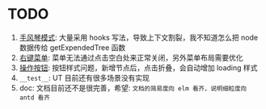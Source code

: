 # TODO

1. [手风琴模式](/components/accordion): 大量采用 hooks 写法，导致上下文割裂，我不知道怎么把 node 数据传给 getExpendedTree 函数
2. [右键菜单](/components/contextMenu): 菜单无法通过点击空白处来正常关闭，另外菜单布局需要优化
3. [操作按钮](/components/operate): 按钮样式问题，新增节点后，点击折叠，会自动增加 loading 样式
4. `__test__`: UT 目前还有很多场景没有实现
5. doc: 文档目前还不是很完善，希望: `文档的简易度向 elm 看齐，说明细粒度向 antd 看齐`